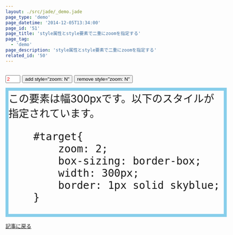 ```yaml
---
layout: ./src/jade/_demo.jade
page_type: 'demo'
page_datetime: '2014-12-05T13:34:00'
page_id: '51'
page_title: 'style属性とstyle要素で二重にzoomを指定する'
page_tag:
  - 'demo'
page_description: 'style属性とstyle要素で二重にzoomを指定する'
related_id: '50'
---
```

<style>
html,body{
    margin:0;
}
body{
    padding: 15px;
    background: url(/img/double-zoom-bug/bg50px.gif) repeat 15px 15px;
}
#ctrl{
    height: 50px;
    font-size: 18px;
    line-height: 50px;
}
#zoomVal{
    width: 3em;
    color: red;
}
#target{
    zoom: 2;
    box-sizing: border-box;
    width: 300px;
    border: 4px solid skyblue;
}
</style>
<script>
function addZoom(){
    var tar = document.getElementById('target');
    var val = document.getElementById('zoomVal').value;
    tar.style.zoom = val;
}

function removeZoom(){
    var tar = document.getElementById('target');
    tar.style.zoom = '';
}
</script>

<div id="ctrl">
    <input type="number" id="zoomVal" value="2">
    <button onclick="addZoom();">add style="zoom: N"</button>
    <button onclick="removeZoom();">remove style="zoom: N"</button>
</div>
<div id="target">
    <div>この要素は幅300pxです。以下のスタイルが指定されています。</div>
    <xmp>    #target{
        zoom: 2;
        box-sizing: border-box;
        width: 300px;
        border: 1px solid skyblue;
    }</xmp>
</div>
<p><a href="/archives/50.html">記事に戻る</a></p>
